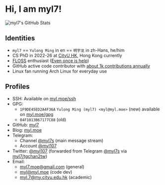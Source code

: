 <!-- Copyright (C) 2021, 2022 myl7 -->
<!-- SPDX-License-Identifier: CC-BY-SA-4.0 -->

# Hi, I am myl7!

![myl7's GitHub Stats](https://github-readme-stats.vercel.app/api?username=myl7&count_private=true&theme=gruvbox&show_icons=true)

## Identities

- `myl7` == `Yulong Ming` in en == `明宇龙` in zh-Hans, he/him
- CS PhD in 2022-26 at [CityU HK](https://www.cityu.edu.hk/), Hong Kong currently
- [FLOSS](https://wikipedia.org/wiki/FLOSS 'free and open-source software') enthusiast ([Even once is help](https://www.gnu.org/philosophy/saying-no-even-once.html))
- GitHub active code contributor with [about 1k contributions annually](https://github.com/myl7)
- Linux fan running Arch Linux for everyday use

## Profiles

- SSH: Available on [myl.moe/ssh](https://myl.moe/ssh)
- GPG:
  - `1F9DE45ED2A4F36A` `Yulong Ming (myl7) <myl@myl.moe>` (new) available on [myl.moe/gpg](https://myl.moe/gpg)
  - `04F1013B67177C88` (old)
- GitHub: [myl7](https://github.com/myl7)
- Blog: [myl.moe](https://myl.moe)
- Telegram:
  - Channel [@myl7s](https://t.me/myl7s) (main message stream)
  - Account [@myl107](https://t.me/myl107)
- Twitter: [@myl107](https://twitter.com/myl107) (forwarded from Telegram [@myl7s](https://t.me/myl7s) via [myl7/tgchan2tw](https://github.com/myl7/tgchan2tw))
- Email:
  - [myl7.moe@gmail.com](mailto:myl7.moe@gmail.com) (general)
  - [myl@myl.moe](mailto:myl@myl.moe) (code dev)
  - [myl.7@my.cityu.edu.hk](mailto:myl.7@my.cityu.edu.hk) (academic)
